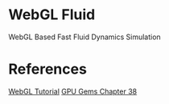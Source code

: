 # WebGL Fluid 
WebGL Based Fast Fluid Dynamics Simulation

# References
[WebGL Tutorial](https://developer.mozilla.org/en-US/docs/Web/API/WebGL_API/Tutorial)
[GPU Gems Chapter 38](https://developer.nvidia.com/gpugems/GPUGems/gpugems_ch38.html)
